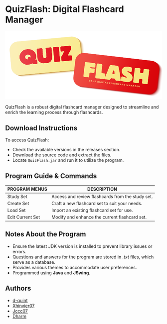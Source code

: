 # QuizFlash: Digital Flashcard Manager

![QuizFlash Logo](https://raw.githubusercontent.com/d-quint/QuizFlash/main/src/main/resources/title.png)

QuizFlash is a robust digital flashcard manager designed to streamline and enrich the learning process through flashcards.

## Download Instructions

To access QuizFlash:
- Check the available versions in the releases section.
- Download the source code and extract the files.
- Locate `QuizFlash.jar` and run it to utilize the program.

## Program Guide & Commands
| PROGRAM MENUS    | DESCRIPTION                                       |
| ---------------- | ------------------------------------------------- |
| Study Set        | Access and review flashcards from the study set.   |
| Create Set       | Craft a new flashcard set to suit your needs.      |
| Load Set         | Import an existing flashcard set for use.          |
| Edit Current Set | Modify and enhance the current flashcard set.      |

## Notes About the Program
- Ensure the latest JDK version is installed to prevent library issues or errors.
- Questions and answers for the program are stored in *.txt* files, which serve as a database.
- Provides various themes to accommodate user preferences.
- Programmed using **Java** and **JSwing**.

## Authors

- [d-quint](https://github.com/d-quint)
- [Xhinvier07](https://github.com/Xhinvier07)
- [Jccc07](https://github.com/Jccc07)
- [Dharm](https://github.com/)







